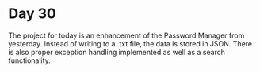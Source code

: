# Day 30
The project for today is an enhancement of the Password Manager from yesterday. Instead of writing to a .txt file, the data is stored in JSON. There is also proper exception handling implemented as well as a search functionality.